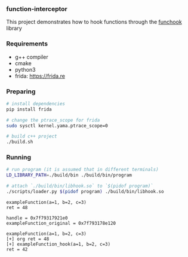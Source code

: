 ### function-interceptor

This project demonstrates how to hook functions through the [funchook](https://github.com/kubo/funchook) library

### Requirements

- g++ compiler
- cmake
- python3
- frida: https://frida.re

### Preparing

```bash
# install dependencies
pip install frida

# change the ptrace_scope for frida
sudo sysctl kernel.yama.ptrace_scope=0

# build c++ project
./build.sh
```

### Running

```bash
# run program (it is assumed that in different terminals)
LD_LIBRARY_PATH=./build/bin ./build/bin/program

# attach `./build/bin/libhook.so` to `$(pidof program)`
./scripts/loader.py $(pidof program) ./build/bin/libhook.so
```

```
exampleFunction(a=1, b=2, c=3)
ret = 48

handle = 0x7f79317921e0
exampleFunction_original = 0x7f793178e120

exampleFunction(a=1, b=2, c=3)
[+] org ret = 48
[+] exampleFunction_hook(a=1, b=2, c=3)
ret = 42
```

